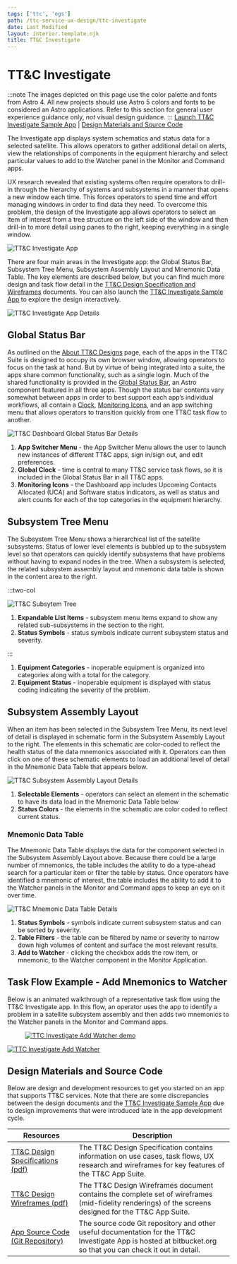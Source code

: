 ```yaml
---
tags: ['ttc', 'egs']
path: /ttc-service-ux-design/ttc-investigate
date: Last Modified
layout: interior.template.njk
title: TT&C Investigate
---
```


# TT&C Investigate
:::note
The images depicted on this page use the color palette and fonts from Astro 4. All new projects should use Astro 5 colors and fonts to be considered an Astro applications. Refer to this section for general user experience guidance only, *not* visual design guidance.
:::
[Launch TT&C Investigate Sample App](https://ttc-investigate.astrouxds.com) | [Design Materials and Source Code](#contentBottom)

The Investigate app displays system schematics and status data for a selected satellite. This allows operators to gather additional detail on alerts, view the relationships of components in the equipment hierarchy and select particular values to add to the Watcher panel in the Monitor and Command apps.

UX research revealed that existing systems often require operators to drill-in through the hierarchy of systems and subsystems in a manner that opens a new window each time. This forces operators to spend time and effort managing windows in order to find data they need. To overcome this problem, the design of the Investigate app allows operators to select an item of interest from a tree structure on the left side of the window and then drill-in to more detail using panes to the right, keeping everything in a single window.

![TT&C Investigate App](/img/service-specific-ux-design/ttc-investigate-app.png)

There are four main areas in the Investigate app: the Global Status Bar, Subsystem Tree Menu, Subsystem Assembly Layout and Mnemonic Data Table. The key elements are described below, but you can find much more design and task flow detail in the [TT&C Design Specification and Wireframes](/ttc-service-ux-design/ttc-investigate#contentBottom) documents. You can also launch the [TT&C Investigate Sample App](https://ttc-investigate.astrouxds.com/) to explore the design interactively.

![TT&C Investigate App Details](/img/service-specific-ux-design/ttc-investigate-app-details.png)

## Global Status Bar

As outlined on the [About TT&C Designs](/ttc-service-ux-design/about-the-ttc-designs) page, each of the apps in the TT&C Suite is designed to occupy its own browser window, allowing operators to focus on the task at hand. But by virtue of being integrated into a suite, the apps share common functionality, such as a single login. Much of the shared functionality is provided in the [Global Status Bar](/components/global-status-bar), an Astro component featured in all three apps. Though the status bar contents vary somewhat between apps in order to best support each app’s individual workflows, all contain a [Clock](/components/clock), [Monitoring Icons](/components/icons-and-symbols), and an app switching menu that allows operators to transition quickly from one TT&C task flow to another.

![TT&C Dashboard Global Status Bar Details](/img/service-specific-ux-design/ttc-investigate-global-status-bar-details.png)

1. **App Switcher Menu** - the App Switcher Menu allows the user to launch new instances of different TT&C apps, sign in/sign out, and edit preferences.
2. **Global Clock** - time is central to many TT&C service task flows, so it is included in the Global Status Bar in all TT&C apps.
3. **Monitoring Icons** - the Dashboard app includes Upcoming Contacts Allocated (UCA) and Software status indicators, as well as status and alert counts for each of the top categories in the equipment hierarchy.

## Subsystem Tree Menu

The Subsystem Tree Menu shows a hierarchical list of the satellite subsystems. Status of lower level elements is bubbled up to the subsystem level so that operators can quickly identify subsystems that have problems without having to expand nodes in the tree. When a subsystem is selected, the related subsystem assembly layout and mnemonic data table is shown in the content area to the right.

:::two-col

![TT&C Subsytem Tree](/img/service-specific-ux-design/ttc-investigate-subsystem-tree-details.png)

1. **Expandable List Items** - subsystem menu items expand to show any related sub-subsystems in the section to the right.
2. **Status Symbols** - status symbols indicate current subsystem status and severity.

:::

1. **Equipment Categories** - inoperable equipment is organized into categories along with a total for the category.
2. **Equipment Status** - inoperable equipment is displayed with status coding indicating the severity of the problem.

## Subsystem Assembly Layout

When an item has been selected in the Subsystem Tree Menu, its next level of detail is displayed in schematic form in the Subsystem Assembly Layout to the right. The elements in this schematic are color-coded to reflect the health status of the data mnemonics associated with it. Operators can then click on one of these schematic elements to load an additional level of detail in the Mnemonic Data Table that appears below.

![TT&C Subsystem Assembly Layout Details](/img/service-specific-ux-design/ttc-investigate-subsystem-assembly-details.png)

1. **Selectable Elements** - operators can select an element in the schematic to have its data load in the Mnemonic Data Table below
2. **Status Colors** - the elements in the schematic are color coded to reflect current status.

### Mnemonic Data Table

The Mnemonic Data Table displays the data for the component selected in the Subsystem Assembly Layout above. Because there could be a large number of mnemonics, the table includes the ability to do a type-ahead search for a particular item or filter the table by status. Once operators have identified a mnemonic of interest, the table includes the ability to add it to the Watcher panels in the Monitor and Command apps to keep an eye on it over time.

![TT&C Mnemonic Data Table Details](/img/service-specific-ux-design/ttc-investigate-mnemonics-table-details.png)

1. **Status Symbols** - symbols indicate current subsystem status and can be sorted by severity.
2. **Table Filters** - the table can be filtered by name or severity to narrow down high volumes of content and surface the most relevant results.
3. **Add to Watcher** - clicking the checkbox adds the row item, or mnemonic, to the Watcher component in the Monitor Application.

## Task Flow Example - Add Mnemonics to Watcher

Below is an animated walkthrough of a representative task flow using the TT&C Investigate app. In this flow, an operator uses the app to identify a problem in a satellite subsystem assembly and then adds two mnemonics to the Watcher panels in the Monitor and Command apps.

<div markdown="1">
	<figure markdown="1">
		<a href="#demo" class="demo" name="close">
			<span class="icon-play"></span>
			<img src="/img/service-specific-ux-design/ttc-investigate-add-watcher-placeholder.png" 
			alt="TTC Investigate Add Watcher demo" />
		</a>
	</figure>
	<a href="#close" class="lightbox" id="demo">
		<img src="/img/service-specific-ux-design/ttc-investigate-add-watcher.gif" alt="TTC Investigate Add Watcher" />
	</a>
</div>

## Design Materials and Source Code

Below are design and development resources to get you started on an app that supports TT&C services. Note that there are some discrepancies between the design documents and the [TT&C Investigate Sample App](https://ttc-investigate.astrouxds.com/) due to design improvements that were introduced late in the app development cycle.

| Resources                                                                                                                        | Description                                                                                                                                                   |
| -------------------------------------------------------------------------------------------------------------------------------- | ------------------------------------------------------------------------------------------------------------------------------------------------------------- |
| [TT&C Design Specifications (pdf)]( https://s3-us-west-2.amazonaws.com/com.rocketcom.astrouxds/downloads/ttc-specifications.pdf) | The TT&C Design Specification contains information on use cases, task flows, UX research and wireframes for key features of the TT&C App Suite.               |
| [TT&C Design Wireframes (pdf)]( https://s3-us-west-2.amazonaws.com/com.rocketcom.astrouxds/downloads/ttc-wireframes.pdf)         | The TT&C Design Wireframes document contains the complete set of wireframes (mid-fidelity renderings) of the screens designed for the TT&C App Suite.         |
| [App Source Code (Git Repository)](https://bitbucket.org/rocketcom/tt-c-investigate/src/master/)                                 | The source code Git repository and other useful documentation for the TT&C Investigate App is hosted at bitbucket.org so that you can check it out in detail. |

